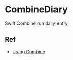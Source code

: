 # CombineDiary
Swift Combine run daily entry

## Ref
- [Using Combine](https://heckj.github.io/swiftui-notes/#aboutthisbook)
